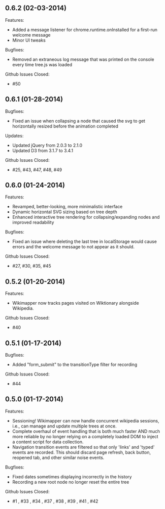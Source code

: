 ## 0.6.2 (02-03-2014)
Features:
- Added a message listener for chrome.runtime.onInstalled for a first-run welcome message
- Minor UI tweaks

Bugfixes:
- Removed an extraneous log message that was printed on the console every time tree.js was loaded

Github Issues Closed:
- #50

## 0.6.1 (01-28-2014)
Bugfixes:
- Fixed an issue when collapsing a node that caused the svg to get horizontally resized before the animation completed

Updates:
- Updated jQuery from 2.0.3 to 2.1.0
- Updated D3 from 3.1.7 to 3.4.1

Github Issues Closed:
- #25, #43, #47, #48, #49

## 0.6.0 (01-24-2014)
Features:
- Revamped, better-looking, more minimalistic interface
- Dynamic horizontal SVG sizing based on tree depth
- Enhanced interactive tree rendering for collapsing/expanding nodes and improved readability

Bugfixes:
- Fixed an issue where deleting the last tree in localStorage would cause errors and the welcome message to not appear as it should.

Github Issues Closed:
- #27, #30, #35, #45

## 0.5.2 (01-20-2014)
Features:
- Wikimapper now tracks pages visited on Wiktionary alongside Wikipedia.

Github Issues Closed:
- #40

## 0.5.1 (01-17-2014)
Bugfixes:
- Added "form_submit" to the transitionType filter for recording

Github Issues Closed:
- #44

## 0.5.0 (01-17-2014)

Features:
- Sessioning! Wikimapper can now handle concurrent wikipedia sessions, i.e., can manage and update multiple trees at once.
- Complete overhaul of event handling that is both much faster	AND much more reliable by no longer relying on a completely loaded DOM to inject a content script for data collection.
- Navigation transition events are filtered so that only 'links' and 'typed' events are recorded. This should discard page refresh, back button, reopened tab, and other similar noise events.

Bugfixes:
- Fixed dates sometimes displaying incorrectly in the history
- Recording a new root node no longer reset the entire tree

Github Issues Closed:
- #1 , #33 , #34 , #37 , #38 , #39 , #41 , #42